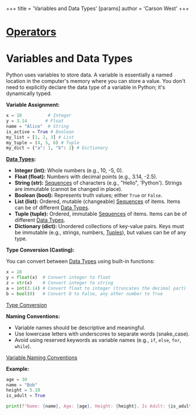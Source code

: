 +++
 title = 'Variables and Data Types'
[params]
	author = 'Carson West'
+++
# [Operators](./../operators/)
# Variables and Data Types

Python uses variables to store data.  A variable is essentially a named location in the computer's memory where you can store a value.  You don't need to explicitly declare the data type of a variable in Python; it's dynamically typed.

**Variable Assignment:**

```python
x = 10          # Integer
y = 3.14       # Float
name = "Alice"  # String
is_active = True # Boolean
my_list = [1, 2, 3] # List
my_tuple = (4, 5, 6) # Tuple
my_dict = {"a": 1, "b": 2} # Dictionary
```

**[Data Types](./../data-types/):**

* **Integer (int):** Whole numbers (e.g., 10, -5, 0).
* **Float (float):**  Numbers with decimal points (e.g., 3.14, -2.5).
* **String (str):** [Sequences](./../sequences/) of characters (e.g., "Hello", 'Python').  Strings are immutable (cannot be changed in place).
* **Boolean (bool):** Represents truth values; either `True` or `False`.
* **List (list):** Ordered, mutable (changeable) [Sequences](./../sequences/) of items.  Items can be of different [Data Types](./../data-types/).
* **Tuple (tuple):** Ordered, immutable [Sequences](./../sequences/) of items. Items can be of different [Data Types](./../data-types/).
* **Dictionary (dict):**  Unordered collections of key-value pairs.  Keys must be immutable (e.g., strings, numbers, [Tuples](./../tuples/)), but values can be of any type.


**Type Conversion (Casting):**

You can convert between [Data Types](./../data-types/) using built-in functions:

```python
x = 10
y = float(x)  # Convert integer to float
z = str(x)    # Convert integer to string
a = int(3.14) # Convert float to integer (truncates the decimal part)
b = bool(0)   # Convert 0 to False, any other number to True
```

[Type Conversion](./../type-conversion/)

**Naming Conventions:**

* Variable names should be descriptive and meaningful.
* Use lowercase letters with underscores to separate words (snake_case).
* Avoid using reserved keywords as variable names (e.g., `if`, `else`, `for`, `while`).


[Variable Naming Conventions](./../variable-naming-conventions/)


**Example:**

```python
age = 30
name = "Bob"
height = 5.10
is_adult = True

print(f"Name: {name}, Age: {age}, Height: {height}, Is Adult: {is_adult}")
```
